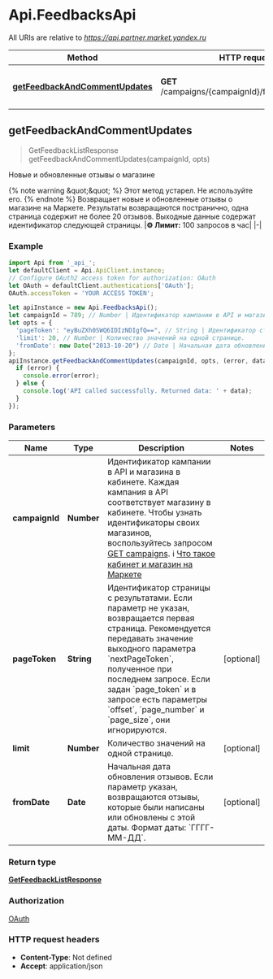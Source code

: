 # Api.FeedbacksApi

All URIs are relative to *https://api.partner.market.yandex.ru*

Method | HTTP request | Description
------------- | ------------- | -------------
[**getFeedbackAndCommentUpdates**](FeedbacksApi.md#getFeedbackAndCommentUpdates) | **GET** /campaigns/{campaignId}/feedback/updates | Новые и обновленные отзывы о магазине



## getFeedbackAndCommentUpdates

> GetFeedbackListResponse getFeedbackAndCommentUpdates(campaignId, opts)

Новые и обновленные отзывы о магазине

{% note warning \&quot;\&quot; %}  Этот метод устарел. Не используйте его.  {% endnote %}  Возвращает новые и обновленные отзывы о магазине на Маркете.  Результаты возвращаются постранично, одна страница содержит не более 20 отзывов. Выходные данные содержат идентификатор следующей страницы.  |**⚙️ Лимит:** 100 запросов в час| |-| 

### Example

```javascript
import Api from '_api_';
let defaultClient = Api.ApiClient.instance;
// Configure OAuth2 access token for authorization: OAuth
let OAuth = defaultClient.authentications['OAuth'];
OAuth.accessToken = 'YOUR ACCESS TOKEN';

let apiInstance = new Api.FeedbacksApi();
let campaignId = 789; // Number | Идентификатор кампании в API и магазина в кабинете. Каждая кампания в API соответствует магазину в кабинете.  Чтобы узнать идентификаторы своих магазинов, воспользуйтесь запросом [GET campaigns](../../reference/campaigns/getCampaigns.md).  ℹ️ [Что такое кабинет и магазин на Маркете](https://yandex.ru/support/marketplace/account/introduction.html) 
let opts = {
  'pageToken': "eyBuZXh0SWQ6IDIzNDIgfQ==", // String | Идентификатор страницы c результатами.  Если параметр не указан, возвращается первая страница.  Рекомендуется передавать значение выходного параметра `nextPageToken`, полученное при последнем запросе.  Если задан `page_token` и в запросе есть параметры `offset`, `page_number` и `page_size`, они игнорируются. 
  'limit': 20, // Number | Количество значений на одной странице. 
  'fromDate': new Date("2013-10-20") // Date | Начальная дата обновления отзывов.  Если параметр указан, возвращаются отзывы, которые были написаны или обновлены с этой даты.  Формат даты: `ГГГГ-ММ-ДД`. 
};
apiInstance.getFeedbackAndCommentUpdates(campaignId, opts, (error, data, response) => {
  if (error) {
    console.error(error);
  } else {
    console.log('API called successfully. Returned data: ' + data);
  }
});
```

### Parameters


Name | Type | Description  | Notes
------------- | ------------- | ------------- | -------------
 **campaignId** | **Number**| Идентификатор кампании в API и магазина в кабинете. Каждая кампания в API соответствует магазину в кабинете.  Чтобы узнать идентификаторы своих магазинов, воспользуйтесь запросом [GET campaigns](../../reference/campaigns/getCampaigns.md).  ℹ️ [Что такое кабинет и магазин на Маркете](https://yandex.ru/support/marketplace/account/introduction.html)  | 
 **pageToken** | **String**| Идентификатор страницы c результатами.  Если параметр не указан, возвращается первая страница.  Рекомендуется передавать значение выходного параметра &#x60;nextPageToken&#x60;, полученное при последнем запросе.  Если задан &#x60;page_token&#x60; и в запросе есть параметры &#x60;offset&#x60;, &#x60;page_number&#x60; и &#x60;page_size&#x60;, они игнорируются.  | [optional] 
 **limit** | **Number**| Количество значений на одной странице.  | [optional] 
 **fromDate** | **Date**| Начальная дата обновления отзывов.  Если параметр указан, возвращаются отзывы, которые были написаны или обновлены с этой даты.  Формат даты: &#x60;ГГГГ-ММ-ДД&#x60;.  | [optional] 

### Return type

[**GetFeedbackListResponse**](GetFeedbackListResponse.md)

### Authorization

[OAuth](../README.md#OAuth)

### HTTP request headers

- **Content-Type**: Not defined
- **Accept**: application/json

